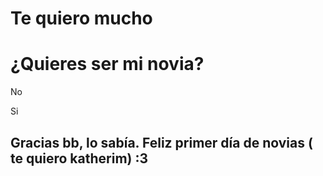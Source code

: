 # Te quiero mucho 
</head>
<body>
    <div class="contenedor">
        <div class="titulo">
            <h1>¿Quieres ser mi novia?</h1>
        </div>
        <div class="opciones">
            <p class="p1">No</p>
            <p onclick="dijoSi()" class="p2">Si</p>
            <div id="si">
                <h2>Gracias bb, lo sabía. Feliz primer día de novias ( te quiero katherim) :3</h2>
            </div>
        </div>
    </div>
</body>
</html>
